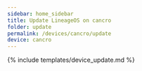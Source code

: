 ```yaml
---
sidebar: home_sidebar
title: Update LineageOS on cancro
folder: update
permalink: /devices/cancro/update
device: cancro
---
```

{% include templates/device_update.md %}
